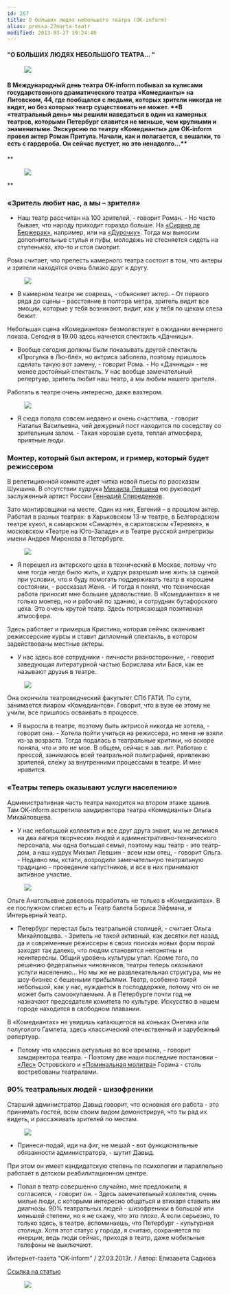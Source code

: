```yaml
---
id: 267
title: О больших людях небольшого театра (OK-inform)
alias: pressa-27marta-teatr
modified: 2013-03-27 19:24:40
---
```


<h4>"О БОЛЬШИХ ЛЮДЯХ НЕБОЛЬШОГО ТЕАТРА… "</h4>

<figure><img src="./images/stories/random/teatr - pressa.jpg" /></figure>

<h4>В Международный день театра OK-inform побывал за кулисами государственного драматического театра «Комедианты» на Лиговском, 44, где пообщался с людьми, которых зрители никогда не видят, но без которых театр существовать не может. **В «театральный день» мы решили наведаться в один из камерных театров, которыми Петербург славится не меньше, чем крупными и знаменитыми. Экскурсию по театру «Комедианты» для OK-inform провел актер Роман Притула. Начали, как и полагается, с вешалки, то есть с гардероба. Он сейчас пустует, но это ненадолго…**</h4>

**

<figure><img src="./images/stories/random/teatr pressa 2.jpg" /></figure>

**

<h3>«Зритель любит нас, а мы – зрителя»</h3>

- Наш театр рассчитан на 100 зрителей, - говорит Роман. - Но часто бывает, что народу приходит гораздо больше. На <a href="60-sirano-de-bergerak.html">«Сирано де Бержерак»</a>, например, или на <a href="44-dyrochka.html">«Дурочку»</a>. Тогда мы выносим дополнительные стулья и пуфы, молодежь не стесняется сидеть на ступеньках, кто-то и стоя смотрит.

Рома считает, что прелесть камерного театра состоит в том, что актеры и зрители находятся очень близко друг к другу.

<figure><img src="./images/stories/random/teatr pressa 3 .jpg" /></figure>

- В камерном театре не соврешь, - объясняет актер. - От первого ряда до сцены – расстояние в полтора метра, зритель видит все эмоции, которые у тебя возникают, видит, как у тебя по щекам слеза бежит.

Небольшая сцена «Комедиантов» безмолвствует в ожидании вечернего показа. Сегодня в 19.00 здесь начнется спектакль «Дачницы».

- Вообще сегодня должны были показывать другой спектакль «Прогулка в Лю-блё», но актриса заболела, поэтому пришлось сделать такую вот замену, - говорит Рома. - Но «Дачницы» - не менее достойный спектакль. У нас вообще замечательный репертуар, зритель любит наш театр, а мы любим нашего зрителя.

Работать в театре очень интересно, даже вахтером.

<figure><img src="./images/stories/random/teatr pressa 4.jpg" /></figure>

- Я сюда попала совсем недавно и очень счастлива, - говорит Наталья Васильевна, чей дежурный пост находится по соседству со зрительным залом. - Такая хорошая суета, теплая атмосфера, приятные люди.

<h3>Монтер, который был актером, и гример, который будет режиссером</h3>

В репетиционной комнате идет читка новой пьесы по рассказам Шукшина. В отсутствии худрука <a href="153-mihail-levshin.html">Михаила Левшина</a> ею руководит заслуженный артист России <a href="27--gennadij-spiridenkov-za-rf.html">Геннадий Спиреденков</a>.

Зато монтировщики на месте. Один из них, Евгений – в прошлом актер. Работал в разных театрах: в Харьковском 13-м театре, в Белгородском театре кукол, в самарском «Самарте», в саратовском «Теремке», в московском «Театре на Юго-Западе» и в Театре русской антрепризы имени Андрея Миронова в Петербурге.

<figure><img src="./images/stories/random/teatr pressa 5.jpg" /></figure>

- Я перешел из актерского цеха в технический в Москве, потому что мне тогда негде было жить, и худрук разрешил мне жить за сценой при условии, что я буду помогать поддерживать театр в хорошем состоянии, - рассказал Женя. - И тогда я понял, что техническая работа приносит мне большее удовольствие. В «Комедиантах» я не только монтер, но и рабочий по зданию, и сотрудник бутафорского цеха. Это очень крутой театр. Здесь потрясающая позитивная атмосфера.

Здесь работает и гримерша Кристина, которая сейчас оканчивает режиссерские курсы и ставит дипломный спектакль, в котором задействованы местные актеры.

- У нас здесь все сотрудники - личности разносторонние, - говорит заведующая литературной частью Борислава или Бася, как ее называют друзья в театре.

<figure><img src="./images/stories/random/taetr pressa 6.jpg" /></figure>

Она окончила театроведческий факультет СПб ГАТИ. По сути, занимается пиаром «Комедиантов». Говорит, что в вузе ее этому не учили, все пришлось осваивать в процессе.

- Я выросла в театре, поэтому быть актрисой никогда не хотела, - говорит она. - Хотела пойти учиться на режиссера, но меня не взяли из-за возраста. Тогда подалась в театральные критики, но вскоре поняла, что и это не мое. В общем, сейчас я зав. лит. Работаю с прессой, занимаюсь всей театральной полиграфией, привлекаю зрителей, слежу за внутренними процессами в театре. И мне нравится.

<h3>«Театры теперь оказывают услуги населению»</h3>

Административная часть театра находится на втором этаже здания. Там OK-inform встретила замдиректора театра «Комедианты» Ольга Михайловцева.

- У нас небольшой коллектив и все друг друга знают, мы не делимся на два лагеря творческих людей и административно-технического персонала, мы одна большая семья, поэтому наш театр - это театр-дом, а наш худрук Михаил Левшин - всем нам отец, - говорит Ольга. - Недавно мы, кстати, возродили замечательную театральную традицию - проведение капустников, и все в них принимают активное участие.

<figure><img src="./images/stories/random/teatr - pressa 7.jpg" /></figure>

Ольге Анатольевне довелось поработать не только в «Комедиантах». В ее послужном списке есть и Театр балета Бориса Эйфмана, и Интерьерный театр.

- Петербург перестал быть театральной столицей, - считает Ольга Михайловцева. - Зритель не такой активный, как десятки лет назад, да и современные режиссеры в своих поисках новых форм порой заходят так далеко, что людям становятся непонятны и неинтересны. Общий уровень культуры упал. Кроме того, по решению федеральных чиновников, театры теперь оказывают услуги населению… Но мы же не развлекательная структура, мы не шоу-бизнес с бешеными прибылями. Театр, особенно такой небольшой, как у нас, нуждается в господдержке, потому что он не может быть самоокупаемым. А в Петербурге почти год не назначают председателя комитета по культуре. Искусство в нашем городе находится в свободном плавании.

В «Комедиантах» не увидишь катающегося на коньках Онегина или полуголого Гамлета, здесь классический отечественный и зарубежный репертуар.

- Потому что классика актуальна во все времена, - говорит замдиректора театра. - Поэтому две наши последние постановки - <a href="91-les.html">«Лес»</a> Островского и <a href="97-pominalnaia-molitva.html">«Поминальная молитва»</a> Горина - столь востребованы театралами.

<h3>90% театральных людей - шизофреники</h3>

Старший администратор Давыд говорит, что основная его работа - это принимать гостей, всем своим видом демонстрируя, что ты рад их видеть, и рассаживать зрителей по местам.

<figure><img src="./images/stories/random/teatr-pressa 8.jpg" /></figure>

- Принеси-подай, иди на фиг, не мешай - вот функциональные обязанности администратора, - шутит Давыд.

При этом он имеет кандидатскую степень по психологии и параллельно работает в детском реабилитационном центре.

- Попал в театр совершенно случайно, мне предложили, я согласился, - говорит он. - Здесь замечательный коллектив, очень милые люди, с которыми интересно общаться и втихаря ставить им диагнозы. 90% театральных людей - шизофреники в большой или меньшей степени, но я не скажу, что это плохо. А если серьезно, то только здесь, в театре, вспоминаешь, что Петербург - культурная столица. Хотя этот статус у города, я считаю, сохраняется по инерции, ведь люди сейчас, приходя в театр, даже мобильные телефоны не выключают.

Интернет-газета "OK-inform" / 27.03.2013г. / Автор: Елизавета Садкова

<a href="http://ok-inform.ru/prazdnik-zhizni/1613-o-bolshikh-lyudyakh-nebolshogo-teatra.html">Ссылка на статью</a>

<figure><img src="./images/stories/random/sait%2044logo%20logo.jpg" /></figure>

